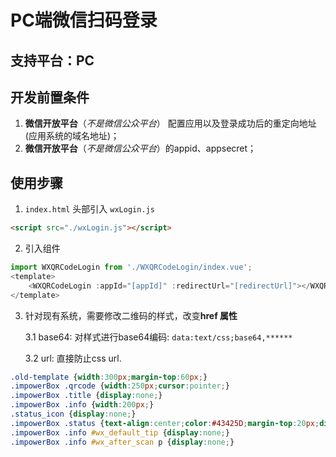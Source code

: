 # PC端微信扫码登录
## 支持平台：PC
## 开发前置条件
1. **微信开放平台**（_不是微信公众平台_） 配置应用以及登录成功后的重定向地址(应用系统的域名地址)；
2. **微信开放平台**（_不是微信公众平台_）的appid、appsecret；
## 使用步骤
1. `index.html` 头部引入 `wxLogin.js`
```html
<script src="./wxLogin.js"></script>
```
2. 引入组件
```js
import WXQRCodeLogin from './WXQRCodeLogin/index.vue';
<template>
    <WXQRCodeLogin :appId="[appId]" :redirectUrl="[redirectUrl]"></WXQRCodeLogin>
</template>
```
3. 针对现有系统，需要修改二维码的样式，改变**href 属性**

    3.1 base64: 对样式进行base64编码: `data:text/css;base64,******`

    3.2 url: 直接防止css url.

```css
.old-template {width:300px;margin-top:60px;}
.impowerBox .qrcode {width:250px;cursor:pointer;}
.impowerBox .title {display:none;}
.impowerBox .info {width:200px;}
.status_icon {display:none;}
.impowerBox .status {text-align:center;color:#43425D;margin-top:20px;display:block;} 
.impowerBox .info #wx_default_tip {display:none;}
.impowerBox .info #wx_after_scan p {display:none;}
```
